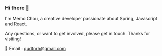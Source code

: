 ### Hi there 🙋
I'm Memo Chou, a creative developer passionate about Spring, Javascript and React.

Any questions, or want to get involved, please get in touch. Thanks for visiting!

📧 Email : qudtnrh@gmail.com



